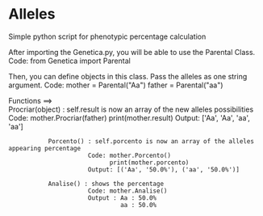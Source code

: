 # Alleles
Simple python script for phenotypic percentage calculation

After importing the Genetica.py, you will be able to use the Parental Class.
Code: from Genetica import Parental

Then, you can define objects in this class. Pass the alleles as one string argument.
Code: mother = Parental("Aa")
      father = Parental("aa")

Functions ==>  
               Procriar(object) : self.result is now an array of the new alleles possibilities
                          Code: mother.Procriar(father)
                                print(mother.result)
                          Output: ['Aa', 'Aa', 'aa', 'aa']
                          
               Porcento() : self.porcento is now an array of the alleles appearing percentage
                          Code: mother.Porcento()
                                print(mother.porcento)
                          Output: [('Aa', '50.0%'), ('aa', '50.0%')]
                          
               Analise() : shows the percentage
                          Code: mother.Analise()
                          Output : Aa : 50.0%
                                   aa : 50.0%
